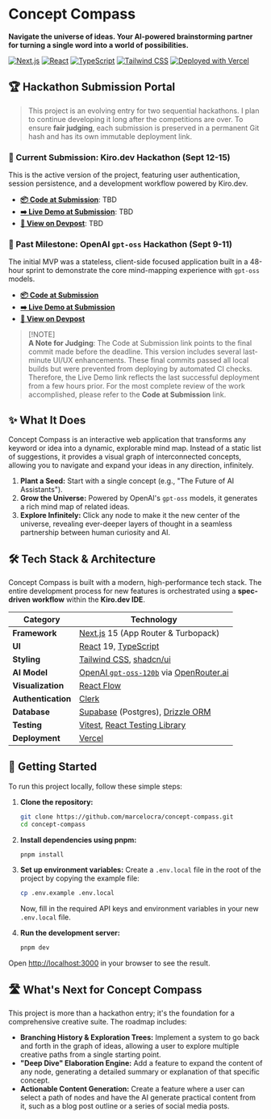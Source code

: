 # Concept Compass

**Navigate the universe of ideas. Your AI-powered brainstorming partner for turning a single word into a world of possibilities.**

[![Next.js](https://img.shields.io/badge/Next.js-15-black?logo=next.js&logoColor=white)](https://nextjs.org/)
[![React](https://img.shields.io/badge/React-19-blue?logo=react&logoColor=white)](https://react.dev/)
[![TypeScript](https://img.shields.io/badge/TypeScript-5-blue?logo=typescript&logoColor=white)](https://www.typescriptlang.org/)
[![Tailwind CSS](https://img.shields.io/badge/Tailwind_CSS-4-38B2AC?logo=tailwind-css&logoColor=white)](https://tailwindcss.com/)
[![Deployed with Vercel](https://img.shields.io/badge/Deployed_with-Vercel-black?logo=vercel&logoColor=white)](https://vercel.com)

## 🏆 Hackathon Submission Portal

> This project is an evolving entry for two sequential hackathons. I plan to continue developing it long after the competitions are over. To ensure **fair judging**, each submission is preserved in a permanent Git hash and has its own immutable deployment link.

### **🚀 Current Submission: Kiro.dev Hackathon (Sept 12-15)**

This is the active version of the project, featuring user authentication, session persistence, and a development workflow powered by Kiro.dev.

-   **[📦 Code at Submission]()**: TBD
-   **[➡️ Live Demo at Submission]()**: TBD
-   **[📄 View on Devpost]()**: TBD

### **📍 Past Milestone: OpenAI `gpt-oss` Hackathon (Sept 9-11)**

The initial MVP was a stateless, client-side focused application built in a 48-hour sprint to demonstrate the core mind-mapping experience with `gpt-oss` models.

-   **[📦 Code at Submission](https://github.com/marcelocra/concept-compass/tree/edd2fe74ad9df895b391e674a80f35597a45bb44)**
-   **[➡️ Live Demo at Submission](https://concept-compass-i2oqfkahs-marcelo-almeidas-projects.vercel.app)**
-   **[📄 View on Devpost](https://devpost.com/software/concept-compass)**

> [!NOTE]\
> **A Note for Judging**: The Code at Submission link points to the final commit made before the deadline. This version includes several last-minute UI/UX enhancements. These final commits passed all local builds but were prevented from deploying by automated CI checks. Therefore, the Live Demo link reflects the last successful deployment from a few hours prior. For the most complete review of the work accomplished, please refer to the **Code at Submission** link.

## ✨ What It Does

Concept Compass is an interactive web application that transforms any keyword or idea into a dynamic, explorable mind map. Instead of a static list of suggestions, it provides a visual graph of interconnected concepts, allowing you to navigate and expand your ideas in any direction, infinitely.

1.  **Plant a Seed:** Start with a single concept (e.g., "The Future of AI Assistants").
2.  **Grow the Universe:** Powered by OpenAI's `gpt-oss` models, it generates a rich mind map of related ideas.
3.  **Explore Infinitely:** Click any node to make it the new center of the universe, revealing ever-deeper layers of thought in a seamless partnership between human curiosity and AI.

## 🛠️ Tech Stack & Architecture

Concept Compass is built with a modern, high-performance tech stack. The entire development process for new features is orchestrated using a **spec-driven workflow** within the **Kiro.dev IDE**.

| Category           | Technology                                                                             |
| ------------------ | -------------------------------------------------------------------------------------- |
| **Framework**      | [Next.js](https://nextjs.org/) 15 (App Router & Turbopack)                             |
| **UI**             | [React](https://react.dev/) 19, [TypeScript](https://www.typescriptlang.org/)          |
| **Styling**        | [Tailwind CSS](https://tailwindcss.com/), [shadcn/ui](https://ui.shadcn.com/)          |
| **AI Model**       | [OpenAI `gpt-oss-120b`](https://openai.com/) via [OpenRouter.ai](http://openrouter.ai) |
| **Visualization**  | [React Flow](https://reactflow.dev/)                                                   |
| **Authentication** | [Clerk](https://clerk.com/)                                                            |
| **Database**       | [Supabase](https://supabase.com/) (Postgres), [Drizzle ORM](https://orm.drizzle.team/) |
| **Testing**        | [Vitest](https://vitest.dev/), [React Testing Library](https://testing-library.com/)   |
| **Deployment**     | [Vercel](https://vercel.com/)                                                          |

## 🏃 Getting Started

To run this project locally, follow these simple steps:

1.  **Clone the repository:**

    ```bash
    git clone https://github.com/marcelocra/concept-compass.git
    cd concept-compass
    ```

2.  **Install dependencies using pnpm:**

    ```bash
    pnpm install
    ```

3.  **Set up environment variables:**
    Create a `.env.local` file in the root of the project by copying the example file:

    ```bash
    cp .env.example .env.local
    ```

    Now, fill in the required API keys and environment variables in your new `.env.local` file.

4.  **Run the development server:**
    ```bash
    pnpm dev
    ```

Open [http://localhost:3000](http://localhost:3000) in your browser to see the result.

## 🛣️ What's Next for Concept Compass

This project is more than a hackathon entry; it's the foundation for a comprehensive creative suite. The roadmap includes:

-   **Branching History & Exploration Trees:** Implement a system to go back and forth in the graph of ideas, allowing a user to explore multiple creative paths from a single starting point.
-   **"Deep Dive" Elaboration Engine:** Add a feature to expand the content of any node, generating a detailed summary or explanation of that specific concept.
-   **Actionable Content Generation:** Create a feature where a user can select a path of nodes and have the AI generate practical content from it, such as a blog post outline or a series of social media posts.
